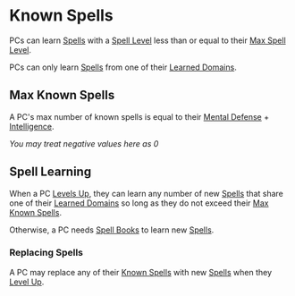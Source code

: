 # Known Spells

PCs can learn [Spells](../../Spells.md) with a [Spell Level](../../Spells/Spell%20Level.md) less than or equal to their [Max Spell Level](../../Spells/Spell%20Level.md#Max%20Spell%20Level).

PCs can only learn [Spells](../../Spells.md) from one of their [Learned Domains](Learned%20Domains.md).

## Max Known Spells

A PC's max number of known spells is equal to their [Mental Defense](../../../Player%20Characters/Derived%20Statistics/Mental%20Defense.md) + [Intelligence](../../../Player%20Characters/The%20Ability%20Scores/Intelligence.md).

*You may treat negative values here as 0*

## Spell Learning

When a PC [Levels Up](../../../Player%20Characters/Derived%20Statistics/Level.md#Level%20Up), they can learn any number of new [Spells](../../Spells.md) that share one of their [Learned Domains](Learned%20Domains.md) so long as they do not exceed their [Max Known Spells](Known%20Spells.md#Max%20Known%20Spells).

Otherwise, a PC needs [Spell Books](Spell%20Books.md) to learn new [Spells](../../Spells.md).

### Replacing Spells

A PC may replace any of their [Known Spells](Known%20Spells.md) with new [Spells](../../Spells.md) when they [Level Up](../../../Player%20Characters/Derived%20Statistics/Level.md#Level%20Up).
